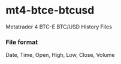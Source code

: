 mt4-btce-btcusd
===============

Metatrader 4 BTC-E BTC/USD History Files

### File format
Date, Time, Open, High, Low, Close, Volume
